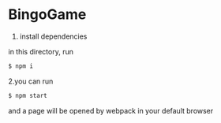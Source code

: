 # BingoGame

1. install dependencies

in this directory, run

```bash
$ npm i
```

2.you can run 

```bash
$ npm start
```

and a page will be opened by webpack in your default browser
